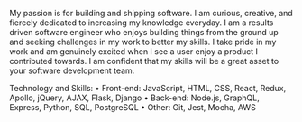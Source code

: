 My passion is for building and shipping software. I am curious, creative, and fiercely dedicated to increasing my knowledge everyday. I am a results driven software engineer who enjoys building things from the ground up and seeking challenges in my work to better my skills. I take pride in my work and am genuinely excited when I see a user enjoy a product I contributed towards. I am confident that my skills will be a great asset to your software development team.

Technology and Skills:
• Front-end: JavaScript, HTML, CSS, React, Redux, Apollo, jQuery, AJAX, Flask, Django
• Back-end: Node.js, GraphQL, Express, Python, SQL, PostgreSQL
• Other: Git, Jest, Mocha, AWS

<!---
thomurie/thomurie is a ✨ special ✨ repository because its `README.md` (this file) appears on your GitHub profile.
You can click the Preview link to take a look at your changes.
--->
